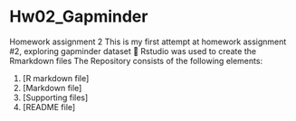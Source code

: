 # Hw02_Gapminder
Homework assignment 2
This is my first attempt at homework assignment #2, exploring gapminder dataset 😬
Rstudio was used to create the Rmarkdown files
The Repository consists of the following elements:
1. [R markdown file]
2. [Markdown file]
3. [Supporting files]
4. [README file]
